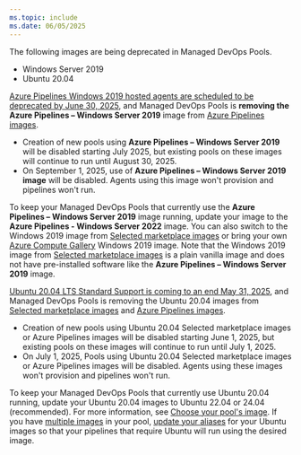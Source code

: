 ```yaml
---
ms.topic: include
ms.date: 06/05/2025
---
```


The following images are being deprecated in Managed DevOps Pools.

* Windows Server 2019
* Ubuntu 20.04

[Azure Pipelines Windows 2019 hosted agents are scheduled to be deprecated by June 30, 2025](../../pipelines/agents/hosted.md?tabs=windows#windows-server-2019-hosted-image-deprecation-schedule), and Managed DevOps Pools is **removing the Azure Pipelines – Windows Server 2019** image from [Azure Pipelines images](../configure-images.md#azure-pipelines-images).

* Creation of new pools using **Azure Pipelines – Windows Server 2019** will be disabled starting July 2025, but existing pools on these images will continue to run until August 30, 2025. 
* On September 1, 2025, use of **Azure Pipelines – Windows Server 2019 image** will be disabled. Agents using this image won't provision and pipelines won't run.  

To keep your Managed DevOps Pools that currently use the **Azure Pipelines – Windows Server 2019** image running, update your image to the **Azure Pipelines - Windows Server 2022** image. You can also switch to the Windows 2019 image from [Selected marketplace images](../configure-images.md#selected-marketplace-images) or bring your own [Azure Compute Gallery](../configure-images.md#azure-compute-gallery-images) Windows 2019 image. Note that the Windows 2019 image from [Selected marketplace images](../configure-images.md#selected-marketplace-images) is a plain vanilla image and does not have pre-installed software like the **Azure Pipelines – Windows Server 2019** image.

[Ubuntu 20.04 LTS Standard Support is coming to an end May 31, 2025](https://ubuntu.com/blog/ubuntu-20-04-lts-end-of-life-standard-support-is-coming-to-an-end-heres-how-to-prepare), and Managed DevOps Pools is removing the Ubuntu 20.04 images from [Selected marketplace images](../configure-images.md#selected-marketplace-images) and [Azure Pipelines images](../configure-images.md#azure-pipelines-images).

  * Creation of new pools using Ubuntu 20.04 Selected marketplace images or Azure Pipelines images will be disabled starting June 1, 2025, but existing pools on these images will continue to run until July 1, 2025.
  * On July 1, 2025, Pools using Ubuntu 20.04 Selected marketplace images or Azure Pipelines images will be disabled. Agents using these images won't provision and pipelines won't run.

To keep your Managed DevOps Pools that currently use Ubuntu 20.04 running, update your Ubuntu 20.04 images to Ubuntu 22.04 or 24.04 (recommended). For more information, see [Choose your pool's image](../configure-images.md#choose-your-pools-image). If you have [multiple images](../configure-images.md#use-multiple-images-per-pool-with-aliases) in your pool, [update your aliases](../configure-images.md#configure-image-aliases) for your Ubuntu images so that your pipelines that require Ubuntu will run using the desired image.

